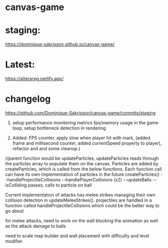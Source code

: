 # canvas-game

# staging:

https://dominique-sakrisson.github.io/canvas-game/

# Latest:

https://alterarpg.netlify.app/

# changelog

https://github.com/Dominique-Sakrisson/canvas-game/commits/staging

1. setup performance monitoring metrics fps/memory usage in the game loop, setup bottleneck detection in rendering


2. Added: FPS counter, apply slow when player hit with mark, (added frame and millisecond counter, added currentSpeed property to player), refactor and and some cleanup.)


//parent function would be updateParticles, updateParticles reads through the particles array to populate them on the canvas. Particles are added by createParticles, which is called from the below functions.
Each function call can have its own implementation of particles in the future
createParticles()
--handleProjectileCollisions
--handlePlayerCollisions (x2)
--updateBalls
--isColliding passes, calls to particle on ball

Current implementation of attacks has melee strikes managing their own collision detection in updateMeleeStrikes(). projectiles are handled in a function called
handleProjectileCollisions which could be the better way to go about

for melee attacks, need to work on the wall blocking the animation as well as the attack damage to balls



need to scale map builder and wall placement with difficulty and level modifier.

